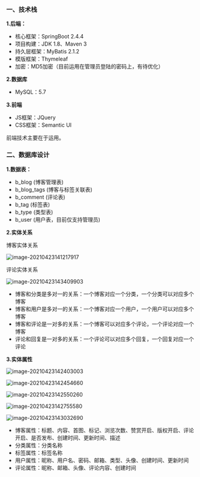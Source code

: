 ### 一、技术栈

**1.后端：**

- 核心框架：SpringBoot 2.4.4
- 项目构建：JDK 1.8、Maven 3
- 持久层框架：MyBatis 2.1.2
- 模版框架：Thymeleaf
- 加密：MD5加密（目前运用在管理员登陆的密码上，有待优化）

**2.数据库**

- MySQL：5.7

**3.前端**

- JS框架：JQuery
- CSS框架：Semantic UI

前端技术主要在于运用。

### 二、数据库设计


**1.数据表：**

- b_blog (博客管理表)
- b_blog_tags (博客与标签关联表)
- b_comment (评论表)
- b_tag (标签表)
- b_type (类型表)
- b_user (用户表，目前仅支持管理员)

**2.实体关系**

博客实体关系

![image-20210423141217917](https://github.com/BeforeOne7/Blog/blob/master/src/main/resources/static/images/README/image-20210423141217917.png)

评论实体关系

![image-20210423143409903](https://github.com/BeforeOne7/Blog/blob/master/src/main/resources/static/images/README/image-20210423143409903.png)

- 博客和分类是多对一的关系：一个博客对应一个分类，一个分类可以对应多个博客
- 博客和用户是多对一的关系：一个博客对应一个用户，一个用户可以对应多个博客
- 博客和评论是一对多的关系：一个博客可以对应多个评论，一个评论对应一个博客
- 评论和回复是一对多的关系：一个评论可以对应多个回复，一个回复对应一个评论

**3.实体属性**

![image-20210423142403003](https://github.com/BeforeOne7/Blog/blob/master/src/main/resources/static/images/README/image-20210423142403003.png)

![image-20210423142454660](https://github.com/BeforeOne7/Blog/blob/master/src/main/resources/static/images/README/image-20210423142454660.png)

![image-20210423142550260](https://github.com/BeforeOne7/Blog/blob/master/src/main/resources/static/images/README/image-20210423142550260.png)

![image-20210423142755580](https://github.com/BeforeOne7/Blog/blob/master/src/main/resources/static/images/README/image-20210423142755580.png)

![image-20210423143032690](https://github.com/BeforeOne7/Blog/blob/master/src/main/resources/static/images/README/image-20210423143032690.png)

- 博客属性：标题、内容、首图、标记、浏览次数、赞赏开启、版权开启、评论开启、是否发布、创建时间、更新时间、描述
- 分类属性：分类名称
- 标签属性：标签名称
- 用户属性：昵称、用户名、密码、邮箱、类型、头像、创建时间、更新时间
- 评论属性：昵称、邮箱、头像、评论内容、创建时间